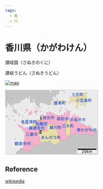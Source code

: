 ```yaml
---
tags:
  - 香
  - 川
---
```


# 香川県（かがわけん）

讃岐国（さぬきのくに）

讃岐うどん（さぬきうどん）

[![map](https://upload.wikimedia.org/wikipedia/commons/thumb/4/46/Map_of_Kagawa_Prefecture_Ja.svg/300px-Map_of_Kagawa_Prefecture_Ja.svg.png)](https://ja.wikipedia.org/wiki/香川県)

[![map](香川.png)](https://ja.wikipedia.org/wiki/香川県)

## Reference

[wikipedia](https://ja.wikipedia.org/wiki/香川県)
